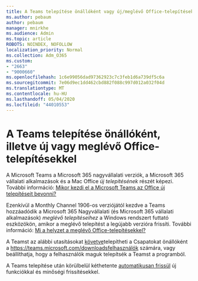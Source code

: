 ```yaml
---
title: A Teams telepítése önállóként vagy új/meglévő Office-telepítésekkel
ms.author: pebaum
author: pebaum
manager: mnirkhe
ms.audience: Admin
ms.topic: article
ROBOTS: NOINDEX, NOFOLLOW
localization_priority: Normal
ms.collection: Adm_O365
ms.custom:
- "2663"
- "9000660"
ms.openlocfilehash: 1c6e99056dad97362923c7c3feb1d6a739df5c6a
ms.sourcegitcommit: 7e06d9ec1dd462cbd882f088c997d012a032f04d
ms.translationtype: MT
ms.contentlocale: hu-HU
ms.lasthandoff: 05/04/2020
ms.locfileid: "44010553"
---
```

# <a name="installing-teams-as-standalone-or-with-new-or-existing-office-installations"></a>A Teams telepítése önállóként, illetve új vagy meglévő Office-telepítésekkel

A Microsoft Teams a Microsoft 365 nagyvállalati verziók, a Microsoft 365 vállalati alkalmazások és a Mac Office *új telepítésének* részét képezi. További információ: [Mikor kezdi el a Microsoft Teams az Office új telepítéseit bevonni?](https://docs.microsoft.com/deployoffice/teams-install#when-will-microsoft-teams-start-being-included-with-new-installations-of-microsoft-365-apps)

Ezenkívül a Monthly Channel 1906-os verziójától kezdve a Teams hozzáadódik a Microsoft 365 Nagyvállalati (és Microsoft 365 vállalati alkalmazások) *meglévő telepítéseihez* a Windows rendszert futtató eszközökön, amikor a meglévő telepítést a legújabb verzióra frissíti. További információ: [Mi a helyzet a meglévő Office-telepítésekkel?](https://docs.microsoft.com/deployoffice/teams-install#what-about-existing-installations-of-microsoft-365-apps)

A Teamst az alábbi utasításokat [követve](https://docs.microsoft.com/MicrosoftTeams/msi-deployment)telepítheti a Csapatokat önállóként a https://teams.microsoft.com/downloadsfelhasználók számára, vagy beállíthatja, hogy a felhasználók maguk telepítsék a Teamst a programból.

A Teams telepítése után körülbelül kéthetente [automatikusan frissül](https://docs.microsoft.com/deployoffice/teams-install#feature-and-quality-updates-for-microsoft-teams) új funkciókkal és minőségi frissítésekkel. 


